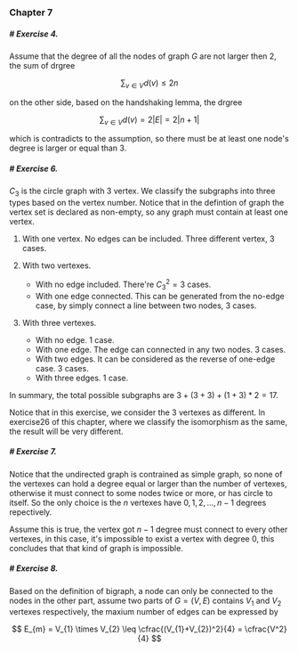 ### Chapter 7

##### # Exercise 4.

Assume that the degree of all the nodes of graph $G$ are not larger then 2, the sum of drgree

$$
\sum_{v\in V} d(v) \leq 2n
$$

on the other side, based on the handshaking lemma, the drgree

$$
\sum_{v\in V} d(v) = 2|E| = 2|n+1|
$$

which is contradicts to the assumption, so there must be at least one node's degree is larger or equal than 3.



##### # Exercise 6.

$C_3$ is the circle graph with 3 vertex. We classify the subgraphs into three types based on the vertex number. Notice that in the defintion of graph the vertex set is declared as non-empty, so any graph must contain at least one vertex.

1. With one vertex. No edges can be included. Three different vertex, 3 cases.

2. With two vertexes.

	- With no edge included. There're $C_3^2 = 3$ cases.
	- With one edge connected. This can be generated from the no-edge case, by simply connect a line between two nodes, 3 cases.

3. With three vertexes.
	
	- With no edge. 1 case.
	- With one edge. The edge can connected in any two nodes. 3 cases.
	- With two edges. It can be considered as the reverse of one-edge case. 3 cases.
	- With three edges. 1 case.

In summary, the total possible subgraphs are $3 + (3+3) + (1+3)*2 = 17$.

Notice that in this exercise, we consider the 3 vertexes as different. In exercise26 of this chapter, where we classify the isomorphism as the same, the result will be very different.



##### # Exercise 7.

Notice that the undirected graph is contrained as simple graph, so none of the vertexes can hold a degree equal or larger than the number of vertexes, otherwise it must connect to some nodes twice or more, or has circle to itself. So the only choice is the $n$ vertexes have $0, 1, 2, ..., n-1$ degrees repectively.

Assume this is true, the vertex got $n-1$ degree must connect to every other vertexes, in this case, it's impossible to exist a vertex with degree $0$, this concludes that that kind of graph is impossible.



##### # Exercise 8.

Based on the definition of bigraph, a node can only be connected to the nodes in the other part, assume two parts of $G=(V,E)$ contains $V_{1}$ and $V_{2}$ vertexes respectively, the maxium number of edges can be expressed by

$$
E_{m} = V_{1} \times V_{2} \leq \cfrac{(V_{1}+V_{2})^2}{4} = \cfrac{V^2}{4}
$$























